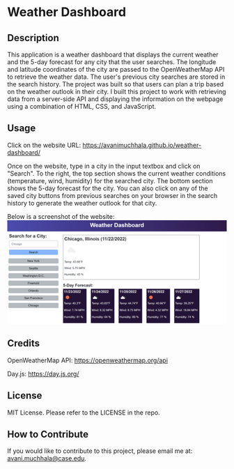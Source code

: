 # Weather Dashboard

## Description

This application is a weather dashboard that displays the current weather and the 5-day forecast for any city that the user searches. The longitude and latitude coordinates of the city are passed to the OpenWeatherMap API to retrieve the weather data. The user's previous city searches are stored in the search history. The project was built so that users can plan a trip based on the weather outlook in their city. I built this project to work with retrieving data from a server-side API and displaying the information on the webpage using a combination of HTML, CSS, and JavaScript.

## Usage

Click on the website URL: https://avanimuchhala.github.io/weather-dashboard/

Once on the website, type in a city in the input textbox and click on "Search". To the right, the top section shows the current weather conditions (temperature, wind, humidity) for the searched city. The bottom section shows the 5-day forecast for the city. You can also click on any of the saved city buttons from previous searches on your browser in the search history to generate the weather outlook for that city.

Below is a screenshot of the website: 
![weather dashboard screenshot](./assets/images/weather-dashboard-img.png)

## Credits

OpenWeatherMap API: https://openweathermap.org/api

Day.js: https://day.js.org/

## License

MIT License. Please refer to the LICENSE in the repo.

## How to Contribute

If you would like to contribute to this project, please email me at: avani.muchhala@case.edu.
